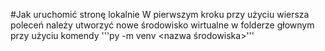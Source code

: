 #Jak uruchomić stronę lokalnie
W pierwszym kroku przy użyciu wiersza poleceń należy utworzyć nowe środowisko wirtualne w folderze głownym przy użyciu komendy '''py -m venv <nazwa środowiska>'''
